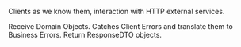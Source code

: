 Clients as we know them, interaction with HTTP external services.

Receive Domain Objects.
Catches Client Errors and translate them to Business Errors.
Return ResponseDTO objects.
